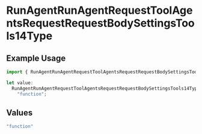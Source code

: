 # RunAgentRunAgentRequestToolAgentsRequestRequestBodySettingsTools14Type

## Example Usage

```typescript
import { RunAgentRunAgentRequestToolAgentsRequestRequestBodySettingsTools14Type } from "@orq-ai/node/models/operations";

let value:
  RunAgentRunAgentRequestToolAgentsRequestRequestBodySettingsTools14Type =
    "function";
```

## Values

```typescript
"function"
```
